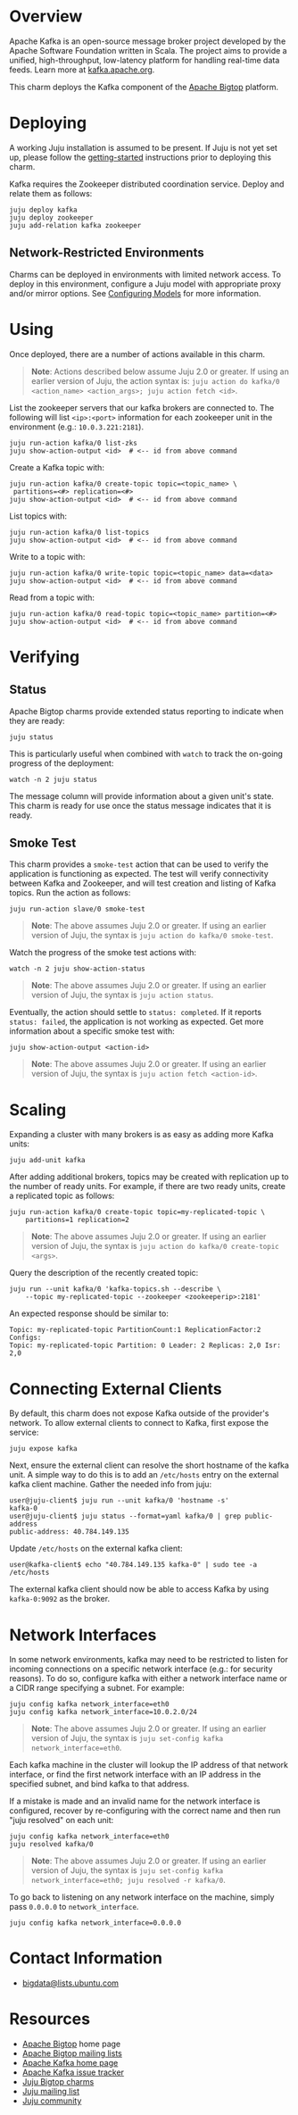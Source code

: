 <!--
  Licensed to the Apache Software Foundation (ASF) under one or more
  contributor license agreements.  See the NOTICE file distributed with
  this work for additional information regarding copyright ownership.
  The ASF licenses this file to You under the Apache License, Version 2.0
  (the "License"); you may not use this file except in compliance with
  the License.  You may obtain a copy of the License at

       http://www.apache.org/licenses/LICENSE-2.0

  Unless required by applicable law or agreed to in writing, software
  distributed under the License is distributed on an "AS IS" BASIS,
  WITHOUT WARRANTIES OR CONDITIONS OF ANY KIND, either express or implied.
  See the License for the specific language governing permissions and
  limitations under the License.
-->
# Overview

Apache Kafka is an open-source message broker project developed by the Apache
Software Foundation written in Scala. The project aims to provide a unified,
high-throughput, low-latency platform for handling real-time data feeds. Learn
more at [kafka.apache.org][].

This charm deploys the Kafka component of the [Apache Bigtop][] platform.

[kafka.apache.org]: http://kafka.apache.org/
[Apache Bigtop]: http://bigtop.apache.org/


# Deploying

A working Juju installation is assumed to be present. If Juju is not yet set
up, please follow the [getting-started][] instructions prior to deploying this
charm.

Kafka requires the Zookeeper distributed coordination service. Deploy and
relate them as follows:

    juju deploy kafka
    juju deploy zookeeper
    juju add-relation kafka zookeeper

## Network-Restricted Environments
Charms can be deployed in environments with limited network access. To deploy
in this environment, configure a Juju model with appropriate proxy and/or
mirror options. See [Configuring Models][] for more information.

[getting-started]: https://jujucharms.com/docs/stable/getting-started
[Configuring Models]: https://jujucharms.com/docs/stable/models-config


# Using

Once deployed, there are a number of actions available in this charm.
> **Note**: Actions described below assume Juju 2.0 or greater. If using an
earlier version of Juju, the action syntax is:
`juju action do kafka/0 <action_name> <action_args>; juju action fetch <id>`.

List the zookeeper servers that our kafka brokers
are connected to. The following will list `<ip>:<port>` information for each
zookeeper unit in the environment (e.g.: `10.0.3.221:2181`).

    juju run-action kafka/0 list-zks
    juju show-action-output <id>  # <-- id from above command

Create a Kafka topic with:

    juju run-action kafka/0 create-topic topic=<topic_name> \
     partitions=<#> replication=<#>
    juju show-action-output <id>  # <-- id from above command

List topics with:

    juju run-action kafka/0 list-topics
    juju show-action-output <id>  # <-- id from above command

Write to a topic with:

    juju run-action kafka/0 write-topic topic=<topic_name> data=<data>
    juju show-action-output <id>  # <-- id from above command

Read from a topic with:

    juju run-action kafka/0 read-topic topic=<topic_name> partition=<#>
    juju show-action-output <id>  # <-- id from above command


# Verifying

## Status
Apache Bigtop charms provide extended status reporting to indicate when they
are ready:

    juju status

This is particularly useful when combined with `watch` to track the on-going
progress of the deployment:

    watch -n 2 juju status

The message column will provide information about a given unit's state.
This charm is ready for use once the status message indicates that it is
ready.

## Smoke Test
This charm provides a `smoke-test` action that can be used to verify the
application is functioning as expected. The test will verify connectivity
between Kafka and Zookeeper, and will test creation and listing of Kafka
topics. Run the action as follows:

    juju run-action slave/0 smoke-test

> **Note**: The above assumes Juju 2.0 or greater. If using an earlier version
of Juju, the syntax is `juju action do kafka/0 smoke-test`.

Watch the progress of the smoke test actions with:

    watch -n 2 juju show-action-status

> **Note**: The above assumes Juju 2.0 or greater. If using an earlier version
of Juju, the syntax is `juju action status`.

Eventually, the action should settle to `status: completed`.  If it
reports `status: failed`, the application is not working as expected. Get
more information about a specific smoke test with:

    juju show-action-output <action-id>

> **Note**: The above assumes Juju 2.0 or greater. If using an earlier version
of Juju, the syntax is `juju action fetch <action-id>`.


# Scaling

Expanding a cluster with many brokers is as easy as adding more Kafka units:

    juju add-unit kafka

After adding additional brokers, topics may be created with
replication up to the number of ready units. For example, if there are two
ready units, create a replicated topic as follows:

    juju run-action kafka/0 create-topic topic=my-replicated-topic \
        partitions=1 replication=2

> **Note**: The above assumes Juju 2.0 or greater. If using an earlier version
of Juju, the syntax is `juju action do kafka/0 create-topic <args>`.

Query the description of the recently created topic:

    juju run --unit kafka/0 'kafka-topics.sh --describe \
        --topic my-replicated-topic --zookeeper <zookeeperip>:2181'

An expected response should be similar to:

    Topic: my-replicated-topic PartitionCount:1 ReplicationFactor:2 Configs:
    Topic: my-replicated-topic Partition: 0 Leader: 2 Replicas: 2,0 Isr: 2,0


# Connecting External Clients

By default, this charm does not expose Kafka outside of the provider's network.
To allow external clients to connect to Kafka, first expose the service:

    juju expose kafka

Next, ensure the external client can resolve the short hostname of the kafka
unit. A simple way to do this is to add an `/etc/hosts` entry on the external
kafka client machine. Gather the needed info from juju:

    user@juju-client$ juju run --unit kafka/0 'hostname -s'
    kafka-0
    user@juju-client$ juju status --format=yaml kafka/0 | grep public-address
    public-address: 40.784.149.135

Update `/etc/hosts` on the external kafka client:

    user@kafka-client$ echo "40.784.149.135 kafka-0" | sudo tee -a /etc/hosts

The external kafka client should now be able to access Kafka by using
`kafka-0:9092` as the broker.


# Network Interfaces

In some network environments, kafka may need to be restricted to
listen for incoming connections on a specific network interface
(e.g.: for security reasons). To do so, configure kafka with either a
network interface name or a CIDR range specifying a subnet. For example:

    juju config kafka network_interface=eth0
    juju config kafka network_interface=10.0.2.0/24

> **Note**: The above assumes Juju 2.0 or greater. If using an earlier version
of Juju, the syntax is `juju set-config kafka network_interface=eth0`.

Each kafka machine in the cluster will lookup the IP address of that
network interface, or find the first network interface with an IP
address in the specified subnet, and bind kafka to that address.

If a mistake is made and an invalid name for the network interface is
configured, recover by re-configuring with the correct name and then
run "juju resolved" on each unit:

    juju config kafka network_interface=eth0
    juju resolved kafka/0

> **Note**: The above assumes Juju 2.0 or greater. If using an earlier version
of Juju, the syntax is `juju set-config kafka network_interface=eth0;
juju resolved -r kafka/0`.

To go back to listening on any network interface on the
machine, simply pass ``0.0.0.0`` to ``network_interface``.

    juju config kafka network_interface=0.0.0.0


# Contact Information

- <bigdata@lists.ubuntu.com>


# Resources

- [Apache Bigtop](http://bigtop.apache.org/) home page
- [Apache Bigtop mailing lists](http://bigtop.apache.org/mail-lists.html)
- [Apache Kafka home page](http://kafka.apache.org/)
- [Apache Kafka issue tracker](https://issues.apache.org/jira/browse/KAFKA)
- [Juju Bigtop charms](https://jujucharms.com/q/apache/bigtop)
- [Juju mailing list](https://lists.ubuntu.com/mailman/listinfo/juju)
- [Juju community](https://jujucharms.com/community)
